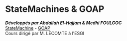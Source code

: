 # StateMachines & GOAP
***Développés par Abdallah El-Hajjam & Medhi FOULGOC***   
[StateMachine](https://github.com/Kazetheroth/ia-for-gamedev/tree/master/StatesMachines/StatesMachines17/StateMachine17) - [GOAP](https://github.com/Kazetheroth/ia-for-gamedev/tree/master/GOAP/GOAP)   
Cours dirigé par M. LECOMTE à l'ESGI


